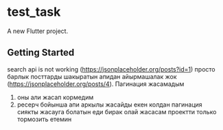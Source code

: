 # test_task

A new Flutter project.

## Getting Started

search api is not working (https://jsonplaceholder.org/posts?id=1) просто барлык посттарды шакыратын апидан айырмашалак жок (https://jsonplaceholder.org/posts/4). 
Пагинация жасамадым 
1) оны али жасап кормедим
2) ресерч бойынша апи аркылы жасайды екен колдан пагинация сиякты жасауга болатын еди бирак олай жасасам проектти только тормозить етемин
